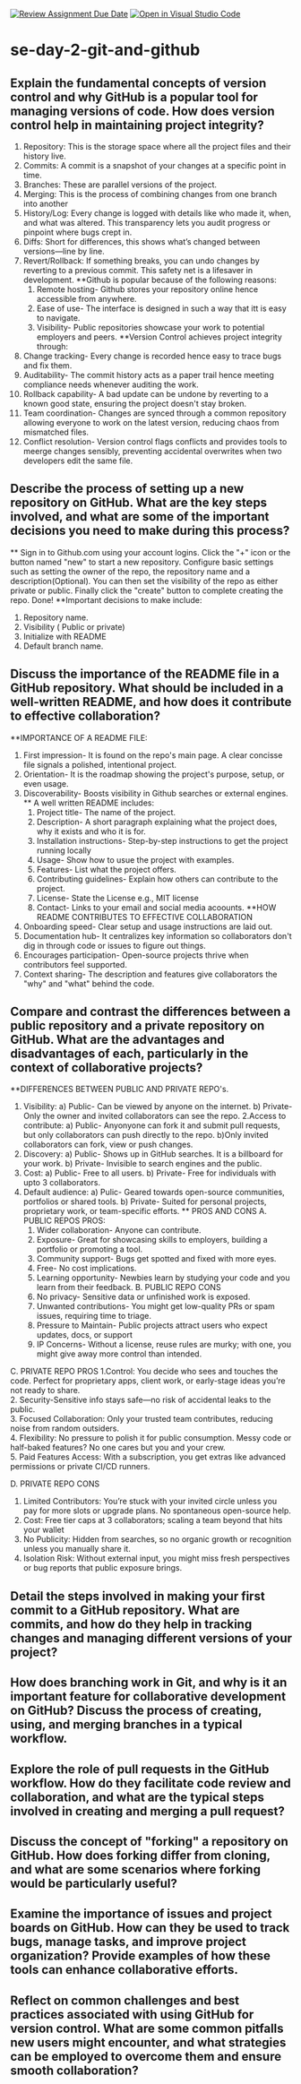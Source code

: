 [![Review Assignment Due Date](https://classroom.github.com/assets/deadline-readme-button-22041afd0340ce965d47ae6ef1cefeee28c7c493a6346c4f15d667ab976d596c.svg)](https://classroom.github.com/a/8wgCKhpZ)
[![Open in Visual Studio Code](https://classroom.github.com/assets/open-in-vscode-2e0aaae1b6195c2367325f4f02e2d04e9abb55f0b24a779b69b11b9e10269abc.svg)](https://classroom.github.com/online_ide?assignment_repo_id=18473732&assignment_repo_type=AssignmentRepo)
# se-day-2-git-and-github
## Explain the fundamental concepts of version control and why GitHub is a popular tool for managing versions of code. How does version control help in maintaining project integrity?
1. Repository: This is the storage space where all the project files and their history live.
2. Commits: A commit is a snapshot of your changes at a specific point in time.
3. Branches: These are parallel versions of the project.
4. Merging: This is the process of combining changes from one branch into another
5. History/Log: Every change is logged with details like who made it, when, and what was altered. This transparency lets you audit progress or pinpoint where bugs crept in.
6. Diffs: Short for differences, this shows what’s changed between versions—line by line.
7. Revert/Rollback: If something breaks, you can undo changes by reverting to a previous commit. This safety net is a lifesaver in development.
   **Github is popular because of the following reasons:
   1. Remote hosting- Github stores your repository online hence accessible from anywhere.
   2. Ease of use- The interface is designed in such a way that itt is easy to navigate.
   3. Visibility- Public repositories showcase your work to potential employers and peers.
   **Version Control achieves project integrity through:
1. Change tracking- Every change is recorded hence easy to trace bugs and fix them.
2. Auditability- The commit history acts as a paper trail hence meeting compliance needs whenever auditing the work.
3. Rollback capability- A bad update can be undone by reverting to a known good state, ensuring the project doesn't stay broken.
4. Team coordination- Changes are synced through a common repository allowing everyone to work on the latest version, reducing chaos from mismatched files.
5. Conflict resolution- Version control flags conflicts and provides tools to meerge changes sensibly, preventing accidental overwrites when two developers edit the same file.

## Describe the process of setting up a new repository on GitHub. What are the key steps involved, and what are some of the important decisions you need to make during this process?

** Sign in to Github.com using your account logins. Click the "+" icon or the button named "new" to start a new repository. Configure basic settings such as setting the owner of the repo, the repository name and a description(Optional). You can then set the visibility of the repo as either private or public. Finally click the "create" button to complete creating the repo. Done!
**Important decisions to make include:
 1. Repository name.
 2. Visibility ( Public or private)
 3. Initialize with README
 4. Default branch name.

## Discuss the importance of the README file in a GitHub repository. What should be included in a well-written README, and how does it contribute to effective collaboration?
**IMPORTANCE OF A README FILE:
1. First impression- It is found on the repo's main page. A clear concisse file signals a polished, intentional project.
2. Orientation- It is the roadmap showing the project's purpose, setup, or even usage.
3. Discoverability- Boosts visibility in Github searches or external engines.
** A well written README includes:
   1. Project title- The name of the project.
   2. Description- A short paragraph explaining what the project does, why it exists and who it is for.
   3. Installation instructions- Step-by-step instructions to get the project running locally
   4. Usage- Show how to usue the project with examples.
   5. Features- List what the project offers.
   6. Contributing guidelines- Explain how others can contribute to the project.
   7. License- State the License e.g., MIT license
   8. Contact- Links to your email and social media acoounts.
  **HOW README CONTRIBUTES TO EFFECTIVE COLLABORATION
1. Onboarding speed- Clear setup and usage instructions are laid out.
2. Documentation hub- It centralizes key information so collaborators don't dig in through code or issues to figure out things.
3. Encourages participation- Open-source projects thrive when contributors feel supported.
4. Context sharing- The description and features give collaborators the "why" and "what" behind the code. 

## Compare and contrast the differences between a public repository and a private repository on GitHub. What are the advantages and disadvantages of each, particularly in the context of collaborative projects?

**DIFFERENCES BETWEEN PUBLIC AND PRIVATE REPO's.
1. Visibility:
   a) Public- Can be viewed by anyone on the internet.
   b) Private- Only the owner and invited collaborators can see the repo.
2.Access to contribute:
   a) Public- Anyonyone can fork it and submit pull requests, but only collaborators can push directly to the repo.
   b)Only invited collaborators can fork, view or push changes.
3. Discovery:
   a) Public- Shows up in GitHub searches. It is a billboard for your work.
   b) Private- Invisible to search engines and the public.
4. Cost:
   a) Public- Free to all users.
   b) Private- Free for individuals with upto 3 collaborators.
5. Default audience:
   a) Pulic- Geared towards open-source communities, portfolios or shared tools.
   b) Private- Suited for personal projects, proprietary work, or team-specific efforts.
** PROS AND CONS
A. PUBLIC REPOS PROS:
   1. Wider collaboration- Anyone can contribute.
   2. Exposure- Great for showcasing skills to employers, building a portfolio or promoting a tool.
   3. Community support- Bugs get spotted and fixed with more eyes.
   4. Free- No cost implications.
   5. Learning opportunity- Newbies learn by studying your code and you learn from their feedback.
B. PUBLIC REPO CONS
   1. No privacy- Sensitive data or unfinished work is exposed.
   2. Unwanted contributions-  You might get low-quality PRs or spam issues, requiring time to triage.
   3. Pressure to Maintain- Public projects attract users who expect updates, docs, or support
   4. IP Concerns- Without a license, reuse rules are murky; with one, you might give away more control than intended.
  
C. PRIVATE REPO PROS
   1.Control: You decide who sees and touches the code. Perfect for proprietary apps, client work, or early-stage ideas you’re not ready to share.  
   2. Security-Sensitive info stays safe—no risk of accidental leaks to the public.  
   3. Focused Collaboration: Only your trusted team contributes, reducing noise from random outsiders.  
   4. Flexibility: No pressure to polish it for public consumption. Messy code or half-baked features? No one cares but you and your crew.  
   5. Paid Features Access: With a subscription, you get extras like advanced permissions or private CI/CD runners.

D. PRIVATE REPO CONS
   1. Limited Contributors: You’re stuck with your invited circle unless you pay for more slots or upgrade plans. No spontaneous open-source help.  
   2. Cost: Free tier caps at 3 collaborators; scaling a team beyond that hits your wallet 
   3. No Publicity: Hidden from searches, so no organic growth or recognition unless you manually share it.  
   4. Isolation Risk: Without external input, you might miss fresh perspectives or bug reports that public exposure brings.

## Detail the steps involved in making your first commit to a GitHub repository. What are commits, and how do they help in tracking changes and managing different versions of your project?

## How does branching work in Git, and why is it an important feature for collaborative development on GitHub? Discuss the process of creating, using, and merging branches in a typical workflow.

## Explore the role of pull requests in the GitHub workflow. How do they facilitate code review and collaboration, and what are the typical steps involved in creating and merging a pull request?

## Discuss the concept of "forking" a repository on GitHub. How does forking differ from cloning, and what are some scenarios where forking would be particularly useful?

## Examine the importance of issues and project boards on GitHub. How can they be used to track bugs, manage tasks, and improve project organization? Provide examples of how these tools can enhance collaborative efforts.

## Reflect on common challenges and best practices associated with using GitHub for version control. What are some common pitfalls new users might encounter, and what strategies can be employed to overcome them and ensure smooth collaboration?
